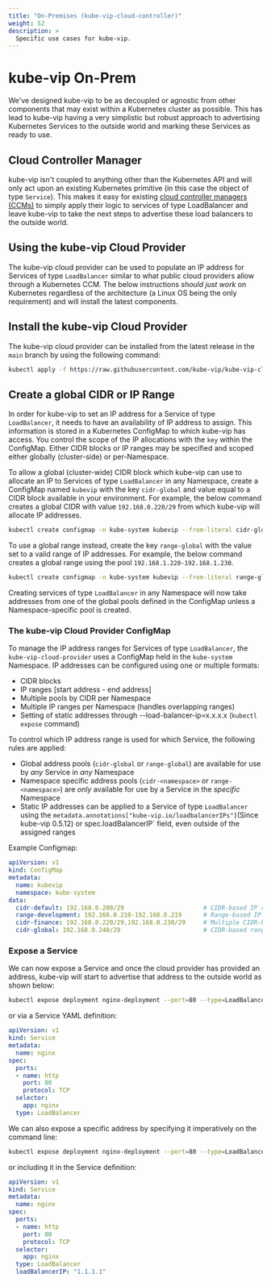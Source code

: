 ```yaml
---
title: "On-Premises (kube-vip-cloud-controller)"
weight: 52
description: >
  Specific use cases for kube-vip.
---
```


# kube-vip On-Prem

We've designed kube-vip to be as decoupled or agnostic from other components that may exist within a Kubernetes cluster as possible. This has lead to kube-vip having a very simplistic but robust approach to advertising Kubernetes Services to the outside world and marking these Services as ready to use.

## Cloud Controller Manager

kube-vip isn't coupled to anything other than the Kubernetes API and will only act upon an existing Kubernetes primitive (in this case the object of type `Service`). This makes it easy for existing [cloud controller managers (CCMs)](https://kubernetes.io/docs/concepts/architecture/cloud-controller/) to simply apply their logic to services of type LoadBalancer and leave kube-vip to take the next steps to advertise these load balancers to the outside world.

## Using the kube-vip Cloud Provider

The kube-vip cloud provider can be used to populate an IP address for Services of type `LoadBalancer` similar to what public cloud providers allow through a Kubernetes CCM. The below instructions *should just work* on Kubernetes regardless of the architecture (a Linux OS being the only requirement) and will install the latest components.

## Install the kube-vip Cloud Provider

The kube-vip cloud provider can be installed from the latest release in the `main` branch by using the following command:

```sh
kubectl apply -f https://raw.githubusercontent.com/kube-vip/kube-vip-cloud-provider/main/manifest/kube-vip-cloud-controller.yaml
```

## Create a global CIDR or IP Range

In order for kube-vip to set an IP address for a Service of type `LoadBalancer`, it needs to have an availability of IP address to assign. This information is stored in a Kubernetes ConfigMap to which kube-vip has access. You control the scope of the IP allocations with the `key` within the ConfigMap. Either CIDR blocks or IP ranges may be specified and scoped either globally (cluster-side) or per-Namespace.

To allow a global (cluster-wide) CIDR block which kube-vip can use to allocate an IP to Services of type `LoadBalancer` in any Namespace, create a ConfigMap named `kubevip` with the key `cidr-global` and value equal to a CIDR block available in your environment. For example, the below command creates a global CIDR with value `192.168.0.220/29` from which kube-vip will allocate IP addresses.

```sh
kubectl create configmap -n kube-system kubevip --from-literal cidr-global=192.168.0.220/29
```

To use a global range instead, create the key `range-global` with the value set to a valid range of IP addresses. For example, the below command creates a global range using the pool `192.168.1.220-192.168.1.230`.

```sh
kubectl create configmap -n kube-system kubevip --from-literal range-global=192.168.1.220-192.168.1.230
```

Creating services of type `LoadBalancer` in any Namespace will now take addresses from one of the global pools defined in the ConfigMap unless a Namespace-specific pool is created.

### The kube-vip Cloud Provider ConfigMap

To manage the IP address ranges for Services of type `LoadBalancer`, the `kube-vip-cloud-provider` uses a ConfigMap held in the `kube-system` Namespace. IP addresses can be configured using one or multiple formats:

- CIDR blocks
- IP ranges [start address - end address]
- Multiple pools by CIDR per Namespace
- Multiple IP ranges per Namespace (handles overlapping ranges)
- Setting of static addresses through --load-balancer-ip=x.x.x.x (`kubectl expose` command)

To control which IP address range is used for which Service, the following rules are applied:

- Global address pools (`cidr-global` or `range-global`) are available for use by *any* Service in *any* Namespace
- Namespace specific address pools (`cidr-<namespace>` or `range-<namespace>`) are *only* available for use by a Service in the *specific* Namespace
- Static IP addresses can be applied to a Service of type `LoadBalancer` using the `metadata.annotations["kube-vip.io/loadbalancerIPs"]`(Since kube-vip 0.5.12) or spec.loadBalancerIP` field, even outside of the assigned ranges

Example Configmap:

```yaml
apiVersion: v1
kind: ConfigMap
metadata:
  name: kubevip
  namespace: kube-system
data:
  cidr-default: 192.168.0.200/29                      # CIDR-based IP range for use in the default Namespace
  range-development: 192.168.0.210-192.168.0.219      # Range-based IP range for use in the development Namespace
  cidr-finance: 192.168.0.220/29,192.168.0.230/29     # Multiple CIDR-based ranges for use in the finance Namespace
  cidr-global: 192.168.0.240/29                       # CIDR-based range which can be used in any Namespace
```

### Expose a Service

We can now expose a Service and once the cloud provider has provided an address, kube-vip will start to advertise that address to the outside world as shown below:

```sh
kubectl expose deployment nginx-deployment --port=80 --type=LoadBalancer --name=nginx
```

or via a Service YAML definition:

```yaml
apiVersion: v1
kind: Service
metadata:
  name: nginx
spec:
  ports:
  - name: http
    port: 80
    protocol: TCP
  selector:
    app: nginx
  type: LoadBalancer
  ```

We can also expose a specific address by specifying it imperatively on the command line:

```sh
kubectl expose deployment nginx-deployment --port=80 --type=LoadBalancer --name=nginx --load-balancer-ip=1.1.1.1
```

or including it in the Service definition:

```yaml
apiVersion: v1
kind: Service
metadata:
  name: nginx
spec:
  ports:
  - name: http
    port: 80
    protocol: TCP
  selector:
    app: nginx
  type: LoadBalancer
  loadBalancerIP: "1.1.1.1"
```
